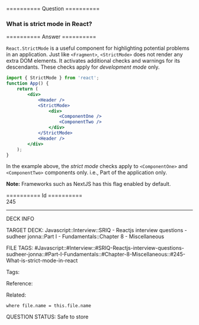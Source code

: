 ========== Question ==========  

### What is strict mode in React?  

========== Answer ==========  

`React.StrictMode` is a useful component for highlighting potential problems in an application. Just like `<Fragment>`, `<StrictMode>` does not render any extra DOM elements. It activates additional checks and warnings for its descendants. These checks apply for _development mode_ only.

```jsx
import { StrictMode } from 'react';
function App() {
    return (
        <div>
            <Header />
            <StrictMode>
                <div>
                    <ComponentOne />
                    <ComponentTwo />
                </div>
            </StrictMode>
            <Header />
        </div>
    );
}
```

In the example above, the _strict mode_ checks apply to `<ComponentOne>` and `<ComponentTwo>` components only. i.e., Part of the application only.

**Note:** Frameworks such as NextJS has this flag enabled by default.

========== Id ==========  
245

---

DECK INFO

TARGET DECK: Javascript::Interview::SRIQ - Reactjs interview questions - sudheer jonna::Part I - Fundamentals::Chapter 8 - Miscellaneous

FILE TAGS: #Javascript::#Interview::#SRIQ-Reactjs-interview-questions-sudheer-jonna::#Part-I-Fundamentals::#Chapter-8-Miscellaneous::#245-What-is-strict-mode-in-react

Tags:

Reference:

Related:

```dataview
where file.name = this.file.name
```
QUESTION STATUS: Safe to store
